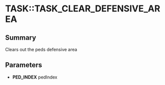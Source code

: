 # TASK::TASK_CLEAR_DEFENSIVE_AREA

## Summary
Clears out the peds defensive area

## Parameters
* **PED_INDEX** pedIndex